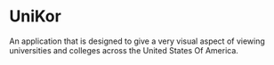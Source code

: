 # UniKor

An application that is designed to give a very visual aspect of viewing universities and colleges across the United States Of America.
